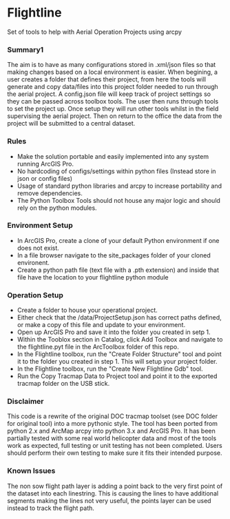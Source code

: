 # Flightline
Set of tools to help with Aerial Operation Projects using arcpy

### Summary1
The aim is to have as many configurations stored in .xml/json files so that making changes based on a local environment
is easier.
When begining, a user creates a folder that defines their project, from here the tools will generate and
copy data/files into this project folder needed to run through the aerial project. A config.json file will keep
track of project settings so they can be passed across toolbox tools.
The user then runs through tools to set the project up. Once setup they will run other tools whilst
in the field supervising the aerial project.
Then on return to the office the data from the project will be submitted to a central dataset.

### Rules
- Make the solution portable and easily implemented into any system running ArcGIS Pro.
- No hardcoding of configs/settings within python files (Instead store in json or config files)
- Usage of standard python libraries and arcpy to increase portability and remove dependencies.
- The Python Toolbox Tools should not house any major logic and should rely on the python modules.


### Environment Setup
- In ArcGIS Pro, create a clone of your default Python environment if one does not exist.
- In a file browser navigate to the site_packages folder of your cloned environent.
- Create a python path file (text file with a .pth extension) and inside that file have the location to your flightline python module


### Operation Setup
- Create a folder to house your operational project. 
- Either check that the /data/ProjectSetup.json has correct paths defined, or make a copy of this file and update to your environment.
- Open up ArcGIS Pro and save it into the folder you created in setp 1.
- Within the Tooblox section in Catalog, click Add Toolbox and navigate to the flightline.pyt file in the ArcToolbox folder of this repo.
- In the Flightline toolbox, run the "Create Folder Structure" tool and point it to the folder you created in step 1. This will setup your project folder.
- In the Flightline toolbox, run the "Create New Flightline Gdb" tool.
- Run the Copy Tracmap Data to Project tool and point it to the exported tracmap folder on the USB stick.

### Disclaimer
This code is a rewrite of the original DOC tracmap toolset (see DOC folder for original tool) into a more pythonic
style. The tool has been ported from python 2.x and ArcMap arcpy into python 3.x and ArcGIS Pro.
It has been partially tested with some real world helicopter data and most of the tools work as expected, full testing
or unit testing has not been completed. Users should perform their own testing to make sure it fits their intended
purpose.

### Known Issues
The non sow flight path layer is adding a point back to the very first point of the dataset into each linestring.
This is causing the lines to have additional segments making the lines not very useful, the points layer can be used
instead to track the flight path.
